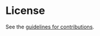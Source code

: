 # License

See the
[guidelines for contributions](https://github.com/cbor-wg/cddl-control/blob/main/CONTRIBUTING.md).
